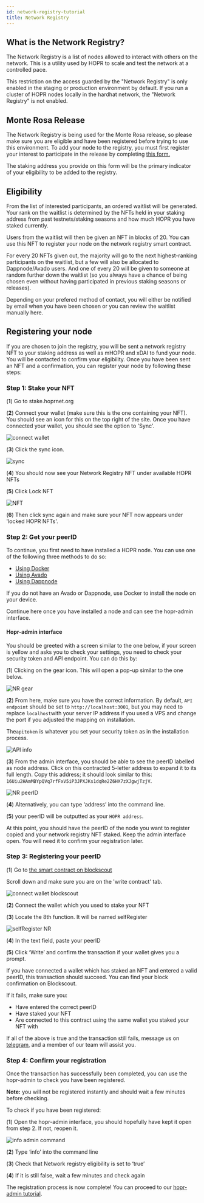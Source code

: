 ```yaml
---
id: network-registry-tutorial
title: Network Registry
---
```


## What is the Network Registry?

The Network Registry is a list of nodes allowed to interact with others on the network. This is a utility used by HOPR to scale and test the network at a controlled pace.

This restriction on the access guarded by the "Network Registry" is only enabled in the staging or production environment by default. If you run a cluster of HOPR nodes locally in the hardhat network, the "Network Registry" is not enabled.

## Monte Rosa Release

The Network Registry is being used for the Monte Rosa release, so please make sure you are eligible and have been registered before trying to use this environment. To add your node to the registry, you must first register your interest to participate in the release by completing [this form.](https://docs.google.com/forms/d/1Vl5tD0Fy0Vrm3oxxjGepVAiq-HQU3kWDJEuk35jpjeY/edit)

The staking address you provide on this form will be the primary indicator of your eligibility to be added to the registry.

## Eligibility

From the list of interested participants, an ordered waitlist will be generated. Your rank on the waitlist is determined by the NFTs held in your staking address from past testnets/staking seasons and how much HOPR you have staked currently.

Users from the waitlist will then be given an NFT in blocks of 20. You can use this NFT to register your node on the network registry smart contract.

For every 20 NFTs given out, the majority will go to the next highest-ranking participants on the waitlist, but a few will also be allocated to Dappnode/Avado users. And one of every 20 will be given to someone at random further down the waitlist (so you always have a chance of being chosen even without having participated in previous staking seasons or releases).

Depending on your prefered method of contact, you will either be notified by email when you have been chosen or you can review the waitlist manually here.

## Registering your node

If you are chosen to join the registry, you will be sent a network registry NFT to your staking address as well as mHOPR and xDAI to fund your node. You will be contacted to confirm your eligibility. Once you have been sent an NFT and a confirmation, you can register your node by following these steps:

### Step 1: Stake your NFT

(**1**) Go to stake.hoprnet.org

(**2**) Connect your wallet (make sure this is the one containing your NFT). You should see an icon for this on the top right of the site. Once you have connected your wallet, you should see the option to 'Sync'.

![connect wallet](./images/connect_wallet_NR.png)

(**3**) Click the sync icon.

![sync](./images/sync_NR.png)

(**4**) You should now see your Network Registry NFT under available HOPR NFTs

(**5**) Click Lock NFT

![NFT](./images/NFT-NR.png)

(**6**) Then click sync again and make sure your NFT now appears under 'locked HOPR NFTs'.

### Step 2: Get your peerID

To continue, you first need to have installed a HOPR node. You can use one of the following three methods to do so:

- [Using Docker](./using-docker.md)
- [Using Avado](./using-avado.md)
- [Using Dappnode](./using-dappnode.md)

If you do not have an Avado or Dappnode, use Docker to install the node on your device.

Continue here once you have installed a node and can see the hopr-admin interface.

#### Hopr-admin interface

You should be greeted with a screen similar to the one below, if your screen is yellow and asks you to check your settings, you need to check your security token and API endpoint. You can do this by:

(**1**) Clicking on the gear icon. This will open a pop-up similar to the one below.

![NR gear](./images/NR-admin-gear.png)

(**2**) From here, make sure you have the correct information. By default, `API endpoint` should be set to `http://localhost:3001`, but you may need to replace `localhost`with your server IP address if you used a VPS and change the port if you adjusted the mapping on installation.

The`apitoken` is whatever you set your security token as in the installation process.

![API info](./images/API-info.png)

(**3**) From the admin interface, you should be able to see the peerID labelled as node address. Click on this contracted 5-letter address to expand it to its full length. Copy this address; it should look similar to this: `16Uiu2HAmMBYpQVq7rfFxV5iP3JPXJKs1dqRe2Z6HX7zXJgwjTzjV`.

![NR peerID](./images/NR-admin-peerID.png)

(**4**) Alternatively, you can type ‘address’ into the command line.

(**5**) your peerID will be outputted as your `HOPR address`.

At this point, you should have the peerID of the node you want to register copied and your network registry NFT staked. Keep the admin interface open. You will need it to confirm your registration later.

### Step 3: Registering your peerID

(**1**) Go to [the smart contract on blockscout](https://blockscout.com/xdai/mainnet/address/0x819E6a81e1e3f96CF1ac9200477C2d09c676959D/write-contract#address-tabs)

Scroll down and make sure you are on the 'write contract' tab.

![connect wallet blockscout](./images/blockscout-NR-connect%20wallet.png)

(**2**) Connect the wallet which you used to stake your NFT

(**3**) Locate the 8th function. It will be named selfRegister

![selfRegister NR](./images/NR-SelfRegister.png)

(**4**) In the text field, paste your peerID

(**5**) Click ‘Write’ and confirm the transaction if your wallet gives you a prompt.

If you have connected a wallet which has staked an NFT and entered a valid peerID, this transaction should succeed. You can find your block confirmation on Blockscout.

If it fails, make sure you:

- Have entered the correct peerID
- Have staked your NFT
- Are connected to this contract using the same wallet you staked your NFT with

If all of the above is true and the transaction still fails, message us on [telegram](https://t.me/hoprnet), and a member of our team will assist you.

### Step 4: Confirm your registration

Once the transaction has successfully been completed, you can use the hopr-admin to check you have been registered.

**Note:** you will not be registered instantly and should wait a few minutes before checking.

To check if you have been registered:

(**1**) Open the hopr-admin interface, you should hopefully have kept it open from step 2. If not, reopen it.

![info admin command](./images/info-NR-admin.png)

(**2**) Type ‘info’ into the command line

(**3**) Check that Network registry eligibility is set to ‘true’

(**4**) If it is still false, wait a few minutes and check again

The registration process is now complete! You can proceed to our [hopr-admin tutorial](using-hopr-admin).
